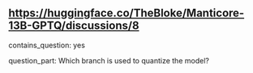 ## https://huggingface.co/TheBloke/Manticore-13B-GPTQ/discussions/8

contains_question: yes

question_part: Which branch is used to quantize the model?